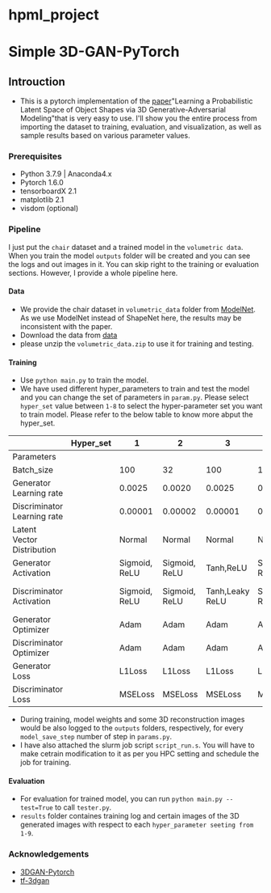 # hpml_project
# Simple 3D-GAN-PyTorch

## Introuction

* This is a pytorch implementation of the [paper](https://arxiv.org/abs/1610.07584)"Learning a Probabilistic Latent Space of Object Shapes via 3D Generative-Adversarial Modeling"that is very easy to use. I'll show you the entire process from importing the dataset to training, evaluation, and visualization, as well as sample results based on various parameter values.


### Prerequisites

* Python 3.7.9 | Anaconda4.x
* Pytorch 1.6.0
* tensorboardX 2.1
* matplotlib 2.1
* visdom (optional)

### Pipeline

I just put the `chair` dataset and a trained model in the `volumetric data`. When you train the model `outputs` folder will be created and you can see the logs and out images in it. You can skip right to the training or evaluation sections. However, I provide a whole pipeline here.

#### Data

* We provide the chair dataset in `volumetric_data` folder from [ModelNet](http://3dshapenets.cs.princeton.edu/3DShapeNetsCode.zip). As we use ModelNet instead of ShapeNet here, the results may be inconsistent with the paper.
* Download the data from [data](https://drive.google.com/file/d/1azxHE830qjntfrwGxSoZZhavnXio99mZ/view?usp=sharing)
* please unzip the `volumetric_data.zip` to use it for training and testing. 

#### Training
* Use `python main.py` to train the model.
* We have used different hyper_parameters to train and test the model and you can change the set of parameters in `param.py`. Please select `hyper_set` value between `1-8` to select the hyper-parameter set you want to train model. Please refer to the below table to know more abput the hyper_set.

|                             | Hyper_set | 1             | 2             | 3               | 4             | 5             | 6                   | 7                   | 8                   |
|-----------------------------|-----------|---------------|---------------|-----------------|---------------|---------------|---------------------|---------------------|---------------------|
| Parameters                  |           |               |               |                 |               |               |                     |                     |                     |
| Batch_size                  |           | 100           | 32            | 100             | 100           | 32            | 32                  | 32                  | 32                  |
| Generator Learning rate     |           | 0.0025        | 0.0020        | 0.0025          | 0.0025        | 0.0025        | 0.0025              | 0.0025              | 0.0025              |
| Discriminator Learning rate |           | 0.00001       | 0.00002       | 0.00001         | 0.00001       | 0.00001       | 0.00001             | 0.00001             | 0.00001             |
| Latent Vector Distribution  |           | Normal        | Normal        | Normal          | Normal        | Uniform       | Normal              | Normal              | Normal              |
| Generator Activation        |           | Sigmoid, ReLU | Sigmoid, ReLU | Tanh,ReLU       | Sigmoid, ReLU | Sigmoid, ReLU | Sigmoid,Leaky ReLU  | Sigmoid, ReLU       | Sigmoid, ReLU       |
| Discriminator Activation    |           | Sigmoid, ReLU | Sigmoid, ReLU | Tanh,Leaky ReLU | SIgmoid, ReLU | Sigmoid, ReLU | Sigmoid, Leaky ReLU | sigmoid, Leaky ReLU | Sigmoid, Leaky ReLU |
| Generator Optimizer         |           | Adam          | Adam          | Adam            | Adadelta      | Adam          | Adam                | SGD                 | Adam                |
| Discriminator Optimizer     |           | Adam          | Adam          | Adam            | Adadelta      | Adam          | Adam                | SGD                 | Adam                |
| Generator Loss              |           | L1Loss        | L1Loss        | L1Loss          | L1Loss        | L1Loss        | L1Loss              | L1Loss              | L1Loss              |
| Discriminator Loss          |           | MSELoss       | MSELoss       | MSELoss         | MSELoss       | MSELoss       | MSELoss             | MSELoss             | MSELoss             |

* During training, model weights and some 3D reconstruction images would be also logged to the `outputs` folders, respectively, for every `model_save_step` number of step in `params.py`.
* I have also attached the slurm job script `script_run.s`. You will have to make cetrain modification to it as per you HPC setting and schedule the job for training.

#### Evaluation
* For evaluation for trained model, you can run `python main.py --test=True` to call `tester.py`.
* `results` folder containes training log and certain images of the 3D generated images with respect to each `hyper_parameter seeting from 1-9`. 


### Acknowledgements

 * [3DGAN-Pytorch](https://github.com/rimchang/3DGAN-Pytorch)
 * [tf-3dgan](https://github.com/meetshah1995/tf-3dgan) 


